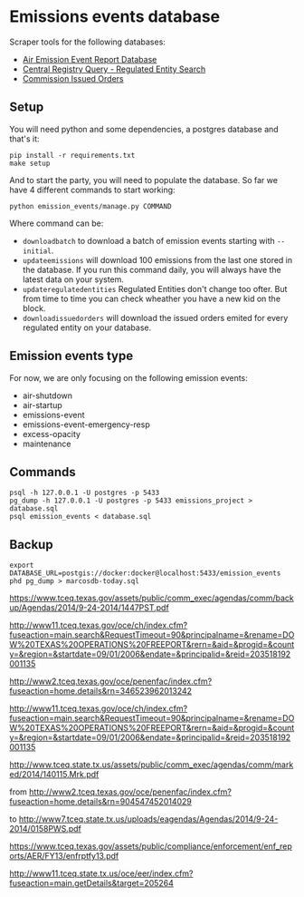 # Emissions events database

Scraper tools for the following databases:

* [Air Emission Event Report Database](http://www11.tceq.state.tx.us/oce/eer/index.cfm?fuseaction=main.searchForm)
* [Central Registry Query - Regulated Entity Search](http://www15.tceq.texas.gov/crpub/index.cfm?fuseaction=regent.RNSearch)
* [Commission Issued Orders](http://www14.tceq.texas.gov/epic/CIO/)

## Setup

You will need python and some dependencies, a postgres database and that's it:

    pip install -r requirements.txt
    make setup

And to start the party, you will need to populate the database. So far we have 4 different commands to start working:

    python emission_events/manage.py COMMAND

Where command can be:

* `downloadbatch` to download a batch of emission events starting with `--initial`.
* `updateemissions` will download 100 emissions from the last one stored in the database. If you run this command daily, you will always have the latest data on your system.
* `updateregulatedentities` Regulated Entities don't change too ofter. But from time to time you can check wheather you have a new kid on the block.
* `downloadissuedorders` will download the issued orders emited for every regulated entity on your database.

## Emission events type

For now, we are only focusing on the following emission events:

* air-shutdown
* air-startup
* emissions-event
* emissions-event-emergency-resp
* excess-opacity
* maintenance

## Commands

    psql -h 127.0.0.1 -U postgres -p 5433
    pg_dump -h 127.0.0.1 -U postgres -p 5433 emissions_project > database.sql
    psql emission_events < database.sql

## Backup

    export DATABASE_URL=postgis://docker:docker@localhost:5433/emission_events
    phd pg_dump > marcosdb-today.sql

https://www.tceq.texas.gov/assets/public/comm_exec/agendas/comm/backup/Agendas/2014/9-24-2014/1447PST.pdf

http://www11.tceq.texas.gov/oce/ch/index.cfm?fuseaction=main.search&RequestTimeout=90&principalname=&rename=DOW%20TEXAS%20OPERATIONS%20FREEPORT&rern=&aid=&progid=&county=&region=&startdate=09/01/2006&endate=&principalid=&reid=203518192001135

http://www2.tceq.texas.gov/oce/penenfac/index.cfm?fuseaction=home.details&rn=346523962013242

http://www11.tceq.texas.gov/oce/ch/index.cfm?fuseaction=main.search&RequestTimeout=90&principalname=&rename=DOW%20TEXAS%20OPERATIONS%20FREEPORT&rern=&aid=&progid=&county=&region=&startdate=09/01/2006&endate=&principalid=&reid=203518192001135

http://www.tceq.state.tx.us/assets/public/comm_exec/agendas/comm/marked/2014/140115.Mrk.pdf

from 
http://www2.tceq.texas.gov/oce/penenfac/index.cfm?fuseaction=home.details&rn=904547452014029

to 
http://www7.tceq.state.tx.us/uploads/eagendas/Agendas/2014/9-24-2014/0158PWS.pdf

https://www.tceq.texas.gov/assets/public/compliance/enforcement/enf_reports/AER/FY13/enfrptfy13.pdf

http://www11.tceq.state.tx.us/oce/eer/index.cfm?fuseaction=main.getDetails&target=205264
